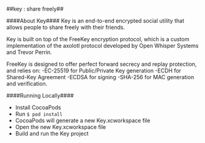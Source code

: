 ##key : share freely##

####About Key####
Key is an end-to-end encrypted social utility that allows people to share freely with their friends. 

Key is built on top of the FreeKey encryption protocol, which is a custom implementation of the axolotl protocol developed by Open Whisper Systems and Trevor Perrin. 

FreeKey is designed to offer perfect forward secrecy and replay protection, and relies on:
-EC-25519 for Public/Private Key generation 
-ECDH for Shared-Key Agreement 
-ECDSA for signing
-SHA-256 for MAC generation and verification.

####Running Locally####

- Install CocoaPods
- Run `$ pod install`
- CocoaPods will generate a new Key.xcworkspace file
- Open the new Key.xcworkspace file
- Build and run the Key project

